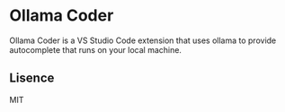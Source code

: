 # Ollama Coder

Ollama Coder is a VS Studio Code extension that uses ollama to provide autocomplete that runs on your local machine.

## Lisence

MIT